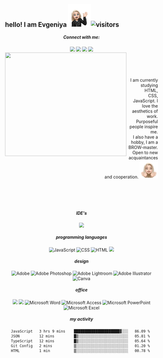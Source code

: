 ## hello! I am Evgeniya <img src="https://github.com/e-doschechnikova/e-doschechnikova/blob/main/hello.png?raw=true" width="75px">![visitors](https://visitor-badge.glitch.me/badge?page_id=e-doschechnikova.e-doschechnikova&left_color=black&right_color=pink)

<div align="center">

##### Connect with me:

<a href="https://www.linkedin.com/in/e-doschechnikova/">
<img src="https://img.shields.io/badge/linkedin-0077B5.svg?style=flat-square&logo=linkedin&logoColor=white"/></a>
<a href="https://www.facebook.com/jjensnow/">
<img src="https://img.shields.io/badge/facebook-%231877F2.svg?style=flat-square&logo=facebook&logoColor=white"/></a>
<a href="https://twitter.com/jjensnow">
<img src="https://img.shields.io/badge/twitter-1DA1F2.svg?style=flat-square&logo=twitter&logoColor=white"/></a>
<a href="https://instagram.com/drobakova_ev">
<img src="https://img.shields.io/badge/instagram-E4405F.svg?style=flat-square&logo=instagram&logoColor=white"/></a>
<div/>
  
<div align='center'>
      <div>
        <img
          align="left"
          width="400"
          height="340"
          src="https://i.ibb.co/6nZjQvc/IMG-5345-removebg-preview.png"
        />
      </div>
      <div style="align-self: center">
        <br>
        <br>
        <br>
        <br>
        <p style="text-align: right">
          I am currently studying HTML,<br />
          CSS, JavaScript. I love the aesthetics of work.<br />
          Purposeful people inspire me.<br />
          I also have a hobby, I am a BROW-master. <br />
          Open to new acquaintances and cooperation.
          <img
            src="https://github.com/e-doschechnikova/e-doschechnikova/blob/main/1969FCE5-70D0-4EB0-8ACD-7C52801D7C85.png?raw=true"
            width="60px"
          />
        </p>
      </div>
    </div>
<div>
<br>
<br>
<br>
<br>
  
##### IDE's

<img src="https://img.shields.io/badge/-Visual%20Studio%20Code-23A9F2?style=flat-square&logo=Visual%20Studio%20Code&logoColor=white"/>

##### programming languages

<img alt="JavaScript" src="https://img.shields.io/badge/JavaScript%20-%23F7DF1E.svg?style=flat-square&logo=javascript&logoColor=black">
<img alt="CSS" src="https://img.shields.io/badge/CSS%20-%231572B6.svg?style=flat-square&logo=css3&logoColor=white">
<img alt="HTML" src="https://img.shields.io/badge/HTML%20-%23E34F26.svg?style=flat-square&logo=html5&logoColor=white">
<img src="https://img.shields.io/badge/markdown-%23000000.svg?style=flat-square&logo=markdown&logoColor=white"/>

##### design

<img alt="Adobe" src="https://img.shields.io/badge/Adobe-%23FF0000.svg?style=flat-square&logo=adobe&logoColor=white"/>
<img alt="Adobe Photoshop" src="https://img.shields.io/badge/Adobe Photoshop-%2331A8FF.svg?style=flat-square&logo=adobephotoshop&logoColor=white"/>
<img alt="Adobe Lightroom" src="https://img.shields.io/badge/Adobe%20Lightroom-31A8FF.svg?style=flat-square&logo=Adobe%20Lightroom&logoColor=white" />
<img alt="Adobe Illustrator" src="https://img.shields.io/badge/Adobe Illustrator-%23FF9A00.svg?style=flat-square&logo=adobe%20illustrator&logoColor=white" />
<img alt="Canva" src="https://img.shields.io/badge/Canva-%2300C4CC.svg?style=flat-square&logo=Canva&logoColor=white" />

##### office

<img alr="Microsoft" src="https://img.shields.io/badge/Microsoft-0078D4?style=flat-square&logo=microsoft&logoColor=white" />
<img alr="Microsoft Office" src="https://img.shields.io/badge/Microsoft_Office-D83B01?style=flat-square&logo=microsoft-office&logoColor=white" />
<img alt="Microsoft Word" src="https://img.shields.io/badge/Microsoft_Word-2B579A?style=flat-square&logo=microsoft-word&logoColor=white"/>
<img alt="Microsoft Access" src="https://img.shields.io/badge/Microsoft_Access-A4373A?style=flat-square&logo=microsoft-access&logoColor=white"/>
<img alt="Microsoft PowerPoint" src="https://img.shields.io/badge/Microsoft_PowerPoint-B7472A?style=flat-square&logo=microsoft-powerpoint&logoColor=white" />
<img alt="Microsoft Excel" src="https://img.shields.io/badge/Microsoft_Excel-217346?style=flat-square&logo=microsoft-excel&logoColor=white" />

<div/>
  
##### my activity
  
<!--START_SECTION:waka-->
```text
JavaScript   3 hrs 9 mins    █████████████████████▓░░░   86.09 % 
JSON         12 mins         █▒░░░░░░░░░░░░░░░░░░░░░░░   05.81 % 
TypeScript   12 mins         █▒░░░░░░░░░░░░░░░░░░░░░░░   05.64 % 
Git Config   2 mins          ▒░░░░░░░░░░░░░░░░░░░░░░░░   01.20 % 
HTML         1 min           ▒░░░░░░░░░░░░░░░░░░░░░░░░   00.78 % 
```
<!--END_SECTION:waka-->
